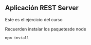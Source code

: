 ## Aplicación REST Server

Este es el ejercicio del curso

Recuerden instalar los paquetesde node

````
npm install
````